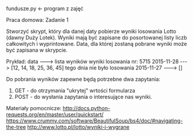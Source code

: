 fundusze.py <- program z zajęć

Praca domowa:
Zadanie 1

Stworzyć skrypt, który dla danej daty pobierze wyniki losowania Lotto (dawny Duży Lotek).
Wyniki mają być zapisane do posortowanej listy liczb całkowitych i wyprintowane.
Data, dla której zostaną pobrane wyniki może być zapisana w skrypcie.

Prykład:
data            --->        lista wyników
wyniki losowania nr: 5715
2015-11-28      --->        [12, 14, 18, 25, 36, 45]
tego dnia nie było losowania
2015-11-27      --->        []

Do pobrania wyników zapewne będą potrzebne dwa zapytania:
1. GET - do otrzymania "ukrytej" wrtości formularza
2. POST - do wysłania zapytania o interesujące nas wyniki.

Materiały pomocnicze:
http://docs.python-requests.org/en/master/user/quickstart/
https://www.crummy.com/software/BeautifulSoup/bs4/doc/#navigating-the-tree
http://www.lotto.pl/lotto/wyniki-i-wygrane
